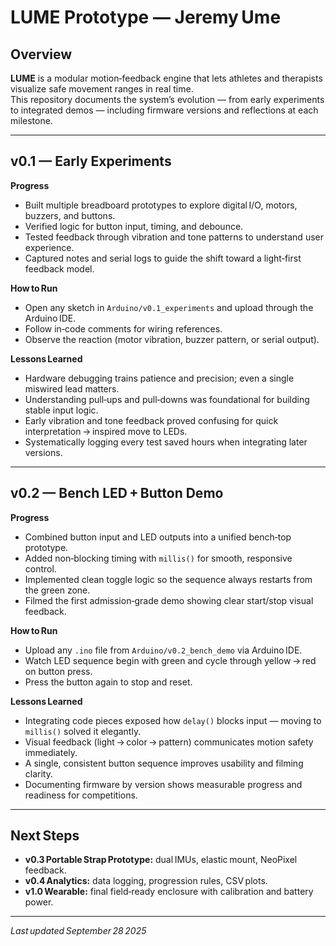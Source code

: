 # LUME Prototype — Jeremy Ume

## Overview
**LUME** is a modular motion‑feedback engine that lets athletes and therapists visualize safe movement ranges in real time.  
This repository documents the system’s evolution — from early experiments to integrated demos — including firmware versions and reflections at each milestone.

---

## v0.1 — Early Experiments
**Progress**
- Built multiple breadboard prototypes to explore digital I/O, motors, buzzers, and buttons.  
- Verified logic for button input, timing, and debounce.  
- Tested feedback through vibration and tone patterns to understand user experience.  
- Captured notes and serial logs to guide the shift toward a light‑first feedback model.

**How to Run**
- Open any sketch in `Arduino/v0.1_experiments` and upload through the Arduino IDE.  
- Follow in‑code comments for wiring references.  
- Observe the reaction (motor vibration, buzzer pattern, or serial output).  

**Lessons Learned**
- Hardware debugging trains patience and precision; even a single miswired lead matters.  
- Understanding pull‑ups and pull‑downs was foundational for building stable input logic.  
- Early vibration and tone feedback proved confusing for quick interpretation → inspired move to LEDs.  
- Systematically logging every test saved hours when integrating later versions.

---

## v0.2 — Bench LED + Button Demo
**Progress**
- Combined button input and LED outputs into a unified bench‑top prototype.  
- Added non‑blocking timing with `millis()` for smooth, responsive control.  
- Implemented clean toggle logic so the sequence always restarts from the green zone.  
- Filmed the first admission‑grade demo showing clear start/stop visual feedback.

**How to Run**
- Upload any `.ino` file from `Arduino/v0.2_bench_demo` via Arduino IDE.  
- Watch LED sequence begin with green and cycle through yellow → red on button press.  
- Press the button again to stop and reset.  

**Lessons Learned**
- Integrating code pieces exposed how `delay()` blocks input — moving to `millis()` solved it elegantly.  
- Visual feedback (light → color → pattern) communicates motion safety immediately.  
- A single, consistent button sequence improves usability and filming clarity.  
- Documenting firmware by version shows measurable progress and readiness for competitions.

---

## Next Steps
- **v0.3 Portable Strap Prototype:** dual IMUs, elastic mount, NeoPixel feedback.  
- **v0.4 Analytics:** data logging, progression rules, CSV plots.  
- **v1.0 Wearable:** final field‑ready enclosure with calibration and battery power.  

---

_Last updated September 28 2025_
